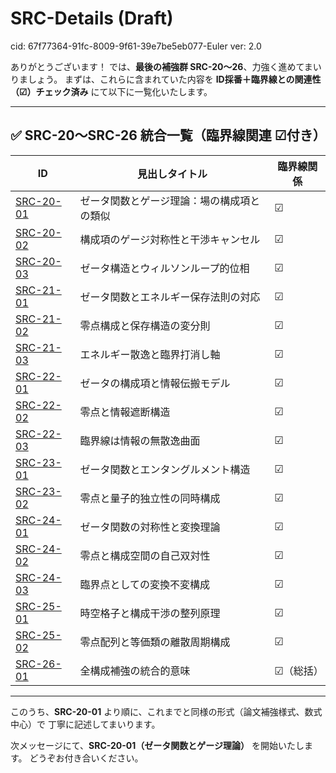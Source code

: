 # SRC-Details (Draft)

cid: 67f77364-91fc-8009-9f61-39e7be5eb077-Euler
ver: 2.0

ありがとうございます！
では、**最後の補強群 SRC-20〜26**、力強く進めてまいりましょう。
まずは、これらに含まれていた内容を **ID採番＋臨界線との関連性（☑）チェック済み** にて以下に一覧化いたします。

---

## ✅ SRC-20〜SRC-26 統合一覧（臨界線関連 ☑付き）

| ID            | 見出しタイトル                                                          | 臨界線関係 |
|---------------|---------------------------------------------------------------------------|------------|
| [SRC-20-01](./SRC-D-20-01-ja.md)     | ゼータ関数とゲージ理論：場の構成項との類似                              | ☑          |
| [SRC-20-02](./SRC-D-20-02-ja.md)     | 構成項のゲージ対称性と干渉キャンセル                                    | ☑          |
| [SRC-20-03](./SRC-D-20-03-ja.md)     | ゼータ構造とウィルソンループ的位相                                      | ☑          |
| [SRC-21-01](./SRC-D-21-01-ja.md)     | ゼータ関数とエネルギー保存法則の対応                                    | ☑          |
| [SRC-21-02](./SRC-D-21-02-ja.md)     | 零点構成と保存構造の変分則                                              | ☑          |
| [SRC-21-03](./SRC-D-21-03-ja.md)     | エネルギー散逸と臨界打消し軸                                            | ☑          |
| [SRC-22-01](./SRC-D-22-01-ja.md)     | ゼータの構成項と情報伝搬モデル                                          | ☑          |
| [SRC-22-02](./SRC-D-22-02-ja.md)     | 零点と情報遮断構造                                                      | ☑          |
| [SRC-22-03](./SRC-D-22-03-ja.md)     | 臨界線は情報の無散逸曲面                                                | ☑          |
| [SRC-23-01](./SRC-D-23-01-ja.md)     | ゼータ関数とエンタングルメント構造                                      | ☑          |
| [SRC-23-02](./SRC-D-23-02-ja.md)     | 零点と量子的独立性の同時構成                                            | ☑          |
| [SRC-24-01](./SRC-D-24-01-ja.md)     | ゼータ関数の対称性と変換理論                                            | ☑          |
| [SRC-24-02](./SRC-D-24-02-ja.md)     | 零点と構成空間の自己双対性                                              | ☑          |
| [SRC-24-03](./SRC-D-24-03-ja.md)     | 臨界点としての変換不変構成                                              | ☑          |
| [SRC-25-01](./SRC-D-25-01-ja.md)     | 時空格子と構成干渉の整列原理                                            | ☑          |
| [SRC-25-02](./SRC-D-25-02-ja.md)     | 零点配列と等価類の離散周期構成                                          | ☑          |
| [SRC-26-01](./SRC-D-26-01-ja.md)     | 全構成補強の統合的意味                                                  | ☑（総括）  |

---

このうち、**SRC-20-01** より順に、これまでと同様の形式（論文補強様式、数式中心）で
丁寧に記述してまいります。

次メッセージにて、**SRC-20-01（ゼータ関数とゲージ理論）** を開始いたします。
どうぞお付き合いください。
